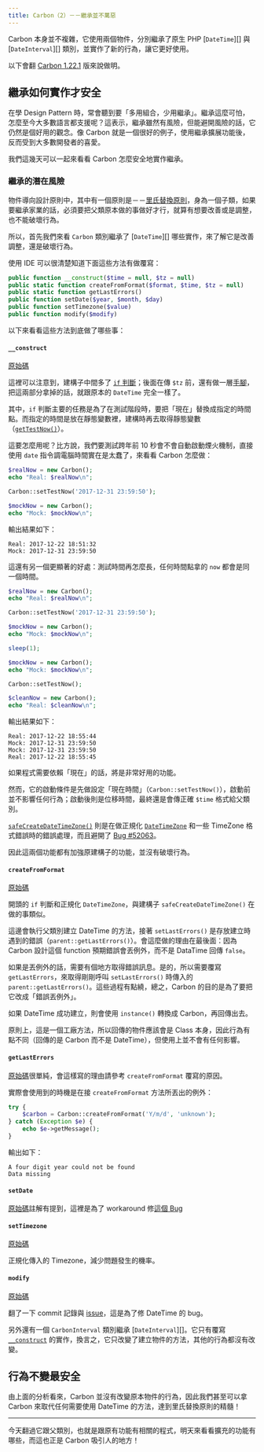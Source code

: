 ```yaml
---
title: Carbon（2）－－繼承並不萬惡
---
```


Carbon 本身並不複雜，它使用兩個物件，分別繼承了原生 PHP [`DateTime`][] 與 [`DateInterval`][] 類別，並實作了新的行為，讓它更好使用。

以下會翻 [Carbon 1.22.1](https://github.com/briannesbitt/Carbon/tree/1.22.1) 版來說做明。

## 繼承如何實作才安全

在學 Design Pattern 時，常會聽到要「多用組合，少用繼承」。繼承這麼可怕，怎麼至今大多數語言都支援呢？這表示，繼承雖然有風險，但能避開風險的話，它仍然是個好用的觀念。像 Carbon 就是一個很好的例子，使用繼承擴展功能後，反而受到大多數開發者的喜愛。

我們這幾天可以一起來看看 Carbon 怎麼安全地實作繼承。

### 繼承的潛在風險

物件導向設計原則中，其中有一個原則是－－[里氏替換原則][]，身為一個子類，如果要繼承家業的話，必須要把父類原本做的事做好才行，就算有想要改善或是調整，也不能破壞行為。

所以，首先我們來看 `Carbon` 類別繼承了 [`DateTime`][] 哪些實作，來了解它是改善調整，還是破壞行為。

使用 IDE 可以很清楚知道下面這些方法有做覆寫：

```php
public function __construct($time = null, $tz = null)
public static function createFromFormat($format, $time, $tz = null)
public static function getLastErrors()
public function setDate($year, $month, $day)
public function setTimezone($value)
public function modify($modify)
```

以下來看看這些方法到底做了哪些事：

#### `__construct`

[原始碼](https://github.com/briannesbitt/Carbon/blob/1.22.1/src/Carbon/Carbon.php#L271-L292)

這裡可以注意到，建構子中間多了 [`if` 判斷](https://github.com/briannesbitt/Carbon/blob/1.22.1/src/Carbon/Carbon.php#L275)；後面在傳 `$tz` 前，還有做一層[手腳](https://github.com/briannesbitt/Carbon/blob/1.22.1/src/Carbon/Carbon.php#L291)，把這兩部分拿掉的話，就跟原本的 `DateTime` 完全一樣了。
 
其中，`if` 判斷主要的任務是為了在測試階段時，要把「現在」替換成指定的時間點。而指定的時間是放在靜態變數裡，建構時再去取得靜態變數（[`getTestNow()`](https://github.com/briannesbitt/Carbon/blob/1.22.1/src/Carbon/Carbon.php#L1045-L1048)）。

這要怎麼用呢？比方說，我們要測試跨年前 10 秒會不會自動啟動煙火機制，直接使用 `date` 指令調電腦時間實在是太蠢了，來看看 Carbon 怎麼做：

```php
$realNow = new Carbon();
echo "Real: $realNow\n";

Carbon::setTestNow('2017-12-31 23:59:50');

$mockNow = new Carbon();
echo "Mock: $mockNow\n";
```

輸出結果如下：

```
Real: 2017-12-22 18:51:32
Mock: 2017-12-31 23:59:50
```

這還有另一個更顯著的好處：測試時間再怎麼長，任何時間點拿的 `now` 都會是同一個時間。

```php
$realNow = new Carbon();
echo "Real: $realNow\n";

Carbon::setTestNow('2017-12-31 23:59:50');

$mockNow = new Carbon();
echo "Mock: $mockNow\n";

sleep(1);

$mockNow = new Carbon();
echo "Mock: $mockNow\n";

Carbon::setTestNow();

$cleanNow = new Carbon();
echo "Real: $cleanNow\n";
```

輸出結果如下：

```
Real: 2017-12-22 18:55:44
Mock: 2017-12-31 23:59:50
Mock: 2017-12-31 23:59:50
Real: 2017-12-22 18:55:45
```

如果程式需要依賴「現在」的話，將是非常好用的功能。

然而，它的啟動條件是先做設定「現在時間」（`Carbon::setTestNow()`），啟動前並不影響任何行為；啟動後則是位移時間，最終還是會傳正確 `$time` 格式給父類別。

[`safeCreateDateTimeZone()`](https://github.com/briannesbitt/Carbon/blob/1.22.1/src/Carbon/Carbon.php#L228-L256) 則是在做正規化 [`DateTimeZone`](http://php.net/manual/en/class.datetimezone.php) 和一些 TimeZone 格式錯誤時的錯誤處理，而且避開了 [Bug #52063](https://bugs.php.net/bug.php?id=52063)。

因此這兩個功能都有加強原建構子的功能，並沒有破壞行為。

#### `createFromFormat`

[原始碼](https://github.com/briannesbitt/Carbon/blob/1.22.1/src/Carbon/Carbon.php#L568-L583)

開頭的 `if` 判斷和正規化 `DateTimeZone`，與建構子 `safeCreateDateTimeZone()` 在做的事類似。

這邊會執行父類別建立 DateTime 的方法，接著 `setLastErrors()` 是存放建立時遇到的錯誤（`parent::getLastErrors()`）。會這麼做的理由在最後面：因為 Carbon 設計這個 function 預期錯誤會丟例外，而不是 DataTime 回傳 `false`。

如果是丟例外的話，需要有個地方取得錯誤訊息。是的，所以需要覆寫 `getLastErrors`，來取得剛剛呼叫 `setLastErrors()` 時傳入的 `parent::getLastErrors()`。這些過程有點繞，總之，Carbon 的目的是為了要把它改成「錯誤丟例外」。

如果 DateTime 成功建立，則會使用 `instance()` 轉換成 Carbon，再回傳出去。

原則上，這是一個工廠方法，所以回傳的物件應該會是 Class 本身，因此行為有點不同（回傳的是 Carbon 而不是 DateTime），但使用上並不會有任何影響。

#### `getLastErrors`

[原始碼](https://github.com/briannesbitt/Carbon/blob/1.22.1/src/Carbon/Carbon.php#L600-L603)很單純，會這樣寫的理由請參考 `createFromFormat` 覆寫的原因。

實際會使用到的時機是在接 `createFromFormat` 方法所丟出的例外：

```php
try {
    $carbon = Carbon::createFromFormat('Y/m/d', 'unknown');
} catch (Exception $e) {
    echo $e->getMessage();
}
```

輸出如下：

```
A four digit year could not be found
Data missing
```

#### `setDate`

[原始碼](https://github.com/briannesbitt/Carbon/blob/1.22.1/src/Carbon/Carbon.php#L859-L864)註解有提到，這裡是為了 workaround 修[這個 Bug](https://bugs.php.net/bug.php?id=63863)

#### `setTimezone`

[原始碼](https://github.com/briannesbitt/Carbon/blob/1.22.1/src/Carbon/Carbon.php#L944-L947)

正規化傳入的 Timezone，減少問題發生的機率。

#### `modify`

[原始碼](https://github.com/briannesbitt/Carbon/blob/1.22.1/src/Carbon/Carbon.php#L3312-L3324)

翻了一下 commit 記錄與 [issue](https://github.com/briannesbitt/Carbon/issues/88)，這是為了修 DateTime 的 bug。

另外還有一個 `CarbonInterval` 類別繼承 [`DateInterval`][]。它只有覆寫 [`__construct`](https://github.com/briannesbitt/Carbon/blob/1.22.1/src/Carbon/CarbonInterval.php#L120-L146) 的實作，換言之，它只改變了建立物件的方法，其他的行為都沒有改變。

## 行為不變最安全

由上面的分析看來，Carbon 並沒有改變原本物件的行為，因此我們甚至可以拿 Carbon 來取代任何需要使用 DateTime 的方法，達到里氏替換原則的精髓！

---

今天翻過它跟父類別，也就是跟原有功能有相關的程式，明天來看看擴充的功能有哪些，而這也正是 Carbon 吸引人的地方！

[DateTime]: http://php.net/manual/en/class.datetime.php
[DateInterval]: http://php.net/manual/en/class.dateinterval.php
[里氏替換原則]: https://github.com/MilesChou/book-refactoring-30-days/blob/master/docs/day09.md
